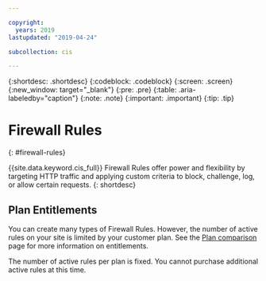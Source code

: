 ```yaml
---

copyright:
  years: 2019
lastupdated: "2019-04-24"

subcollection: cis

---
```


{:shortdesc: .shortdesc}
{:codeblock: .codeblock}
{:screen: .screen}
{:new_window: target="_blank"}
{:pre: .pre}
{:table: .aria-labeledby="caption"}
{:note: .note}
{:important: .important}
{:tip: .tip}

# Firewall Rules
{: #firewall-rules}

{{site.data.keyword.cis_full}} Firewall Rules offer power and flexibility by targeting HTTP traffic and applying custom criteria to block, challenge, log, or allow certain requests.
{: shortdesc}

## Plan Entitlements

You can create many types of Firewall Rules. However, the number of active rules on your site is limited by your customer plan. See the [Plan comparison](/docs/infrastructure/cis?topic=cis-cis-plan-comparison) page for more information on entitlements.

The number of active rules per plan is fixed. You cannot purchase additional active rules at this time.
